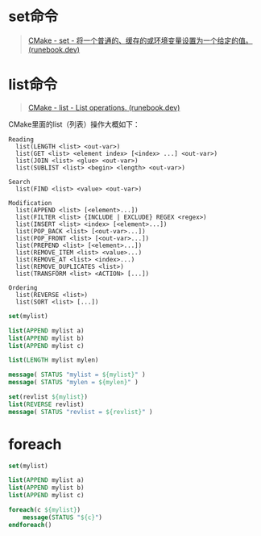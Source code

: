 # set命令

>[CMake - set - 将一个普通的、缓存的或环境变量设置为一个给定的值。 (runebook.dev)](https://runebook.dev/zh-CN/docs/cmake/command/set)





# list命令

>[CMake - list - List operations. (runebook.dev)](https://runebook.dev/zh-CN/docs/cmake/command/list)

CMake里面的list（列表）操作大概如下：

```
Reading
  list(LENGTH <list> <out-var>)
  list(GET <list> <element index> [<index> ...] <out-var>)
  list(JOIN <list> <glue> <out-var>)
  list(SUBLIST <list> <begin> <length> <out-var>)

Search
  list(FIND <list> <value> <out-var>)

Modification
  list(APPEND <list> [<element>...])
  list(FILTER <list> {INCLUDE | EXCLUDE} REGEX <regex>)
  list(INSERT <list> <index> [<element>...])
  list(POP_BACK <list> [<out-var>...])
  list(POP_FRONT <list> [<out-var>...])
  list(PREPEND <list> [<element>...])
  list(REMOVE_ITEM <list> <value>...)
  list(REMOVE_AT <list> <index>...)
  list(REMOVE_DUPLICATES <list>)
  list(TRANSFORM <list> <ACTION> [...])

Ordering
  list(REVERSE <list>)
  list(SORT <list> [...])
```



```cmake
set(mylist)

list(APPEND mylist a)
list(APPEND mylist b)
list(APPEND mylist c)

list(LENGTH mylist mylen)

message( STATUS "mylist = ${mylist}" )
message( STATUS "mylen = ${mylen}" )

set(revlist ${mylist})
list(REVERSE revlist)
message( STATUS "revlist = ${revlist}" )
```



# foreach

```cmake
set(mylist)

list(APPEND mylist a)
list(APPEND mylist b)
list(APPEND mylist c)

foreach(c ${mylist})
    message(STATUS "${c}")
endforeach()
```


